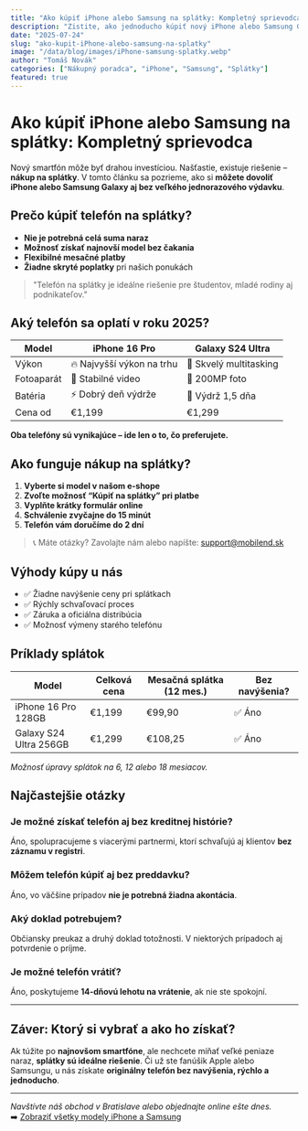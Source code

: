 ```yaml
---
title: "Ako kúpiť iPhone alebo Samsung na splátky: Kompletný sprievodca"
description: "Zistite, ako jednoducho kúpiť nový iPhone alebo Samsung Galaxy na splátky. Výhody, porovnanie modelov a odporúčania pre rok 2025."
date: "2025-07-24"
slug: "ako-kupit-iPhone-alebo-samsung-na-splatky"
image: "/data/blog/images/iPhone-samsung-splatky.webp"
author: "Tomáš Novák"
categories: ["Nákupný poradca", "iPhone", "Samsung", "Splátky"]
featured: true
---
```


# Ako kúpiť iPhone alebo Samsung na splátky: Kompletný sprievodca

Nový smartfón môže byť drahou investíciou. Našťastie, existuje riešenie – **nákup na splátky**. V tomto článku sa pozrieme, ako si **môžete dovoliť iPhone alebo Samsung Galaxy aj bez veľkého jednorazového výdavku**.

## Prečo kúpiť telefón na splátky?

- **Nie je potrebná celá suma naraz**
- **Možnosť získať najnovší model bez čakania**
- **Flexibilné mesačné platby**
- **Žiadne skryté poplatky** pri našich ponukách

> "Telefón na splátky je ideálne riešenie pre študentov, mladé rodiny aj podnikateľov."

## Aký telefón sa oplatí v roku 2025?

| Model | iPhone 16 Pro | Galaxy S24 Ultra |
|-------|---------------|------------------|
| Výkon | 🔥 Najvyšší výkon na trhu | 💪 Skvelý multitasking |
| Fotoaparát | 🎥 Stabilné video | 📸 200MP foto |
| Batéria | ⚡ Dobrý deň výdrže | 🔋 Výdrž 1,5 dňa |
| Cena od | €1,199 | €1,299 |

**Oba telefóny sú vynikajúce – ide len o to, čo preferujete.**

## Ako funguje nákup na splátky?

1. **Vyberte si model v našom e-shope**
2. **Zvoľte možnosť “Kúpiť na splátky” pri platbe**
3. **Vyplňte krátky formulár online**
4. **Schválenie zvyčajne do 15 minút**
5. **Telefón vám doručíme do 2 dní**

> 📞 Máte otázky? Zavolajte nám alebo napíšte: [support@mobilend.sk](mailto:support@mobilend.sk)

## Výhody kúpy u nás

- ✅ Žiadne navýšenie ceny pri splátkach  
- ✅ Rýchly schvaľovací proces  
- ✅ Záruka a oficiálna distribúcia  
- ✅ Možnosť výmeny starého telefónu  

## Príklady splátok

| Model | Celková cena | Mesačná splátka (12 mes.) | Bez navýšenia? |
|-------|---------------|----------------------------|----------------|
| iPhone 16 Pro 128GB | €1,199 | €99,90 | ✅ Áno |
| Galaxy S24 Ultra 256GB | €1,299 | €108,25 | ✅ Áno |

*Možnosť úpravy splátok na 6, 12 alebo 18 mesiacov.*

## Najčastejšie otázky

### Je možné získať telefón aj bez kreditnej histórie?
Áno, spolupracujeme s viacerými partnermi, ktorí schvaľujú aj klientov **bez záznamu v registri**.

### Môžem telefón kúpiť aj bez preddavku?
Áno, vo väčšine prípadov **nie je potrebná žiadna akontácia**.

### Aký doklad potrebujem?
Občiansky preukaz a druhý doklad totožnosti. V niektorých prípadoch aj potvrdenie o príjme.

### Je možné telefón vrátiť?
Áno, poskytujeme **14-dňovú lehotu na vrátenie**, ak nie ste spokojní.

---

## Záver: Ktorý si vybrať a ako ho získať?

Ak túžite po **najnovšom smartfóne**, ale nechcete míňať veľké peniaze naraz, **splátky sú ideálne riešenie**. Či už ste fanúšik Apple alebo Samsungu, u nás získate **originálny telefón bez navýšenia, rýchlo a jednoducho**.

---

*Navštívte náš obchod v Bratislave alebo objednajte online ešte dnes.*  
➡️ [Zobraziť všetky modely iPhone a Samsung](/katalog)
